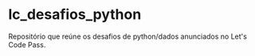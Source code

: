 # lc_desafios_python
Repositório que reúne os desafios de python/dados anunciados no Let's Code Pass.
